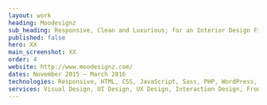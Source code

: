 ```yaml
---
layout: work
heading: Moodesignz
sub_heading: Responsive, Clean and Luxurious; for an Interior Design Firm
published: false
hero: XX
main_screenshot: XX
order: 4
website: http://www.moodesignz.com/
dates: November 2015 – March 2016
technologies: Responsive, HTML, CSS, JavaScript, Sass, PHP, WordPress, jQuery
services: Visual Design, UI Design, UX Design, Interaction Design, Front-End Build, Database Design & Admin, Back-End Development
---
```

